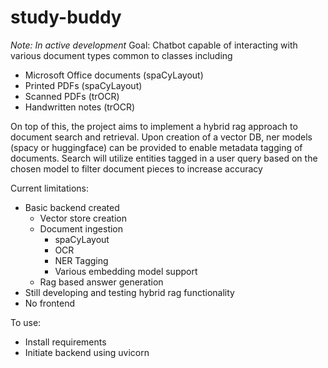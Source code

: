 # study-buddy
*Note: In active development*
Goal: Chatbot capable of interacting with various document types common to classes including
- Microsoft Office documents (spaCyLayout)
- Printed PDFs (spaCyLayout)
- Scanned PDFs (trOCR)
- Handwritten notes (trOCR)

On top of this, the project aims to implement a hybrid rag approach to document search and retrieval.
Upon creation of a vector DB, ner models (spacy or huggingface) can be provided to enable metadata tagging of documents.
Search will utilize entities tagged in a user query based on the chosen model to filter document pieces to increase accuracy

Current limitations:
- Basic backend created
    - Vector store creation
    - Document ingestion
        - spaCyLayout
        - OCR
        - NER Tagging
        - Various embedding model support
    - Rag based answer generation
- Still developing and testing hybrid rag functionality
- No frontend

To use:
- Install requirements
- Initiate backend using uvicorn
